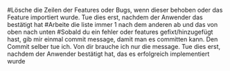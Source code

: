 #Lösche die Zeilen der Features oder Bugs, wenn dieser behoben oder das Feature importiert wurde. Tue dies erst, nachdem der Anwender das bestätigt hat
#Arbeite die liste immer 1 nach dem anderen ab und das von oben nach unten
#Sobald du ein fehler oder features gefixt/hinzugefügt hast, gib mir einmal commit message, damit man es committen kann. Den Commit selber tue ich. Von dir brauche ich nur die message. Tue dies erst, nachdem der Anwender bestätigt hat, das es erfolgreich implementiert wurde
